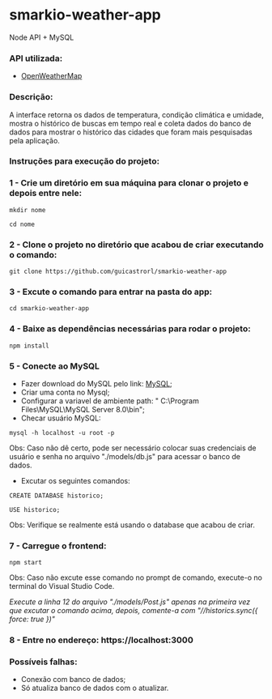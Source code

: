 # smarkio-weather-app

Node API + MySQL

### API utilizada:

- [OpenWeatherMap](https://openweathermap.com)

### Descrição:

A interface retorna os dados de temperatura, condição climática e umidade, mostra o histórico de buscas em tempo real e coleta dados do banco de dados para mostrar o histórico das cidades que foram mais pesquisadas pela aplicação.

### Instruções para execução do projeto:

### 1 - Crie um diretório em sua máquina para clonar o projeto e depois entre nele:
```
mkdir nome
```
```
cd nome
```

### 2 - Clone o projeto no diretório que acabou de criar executando o comando:
```
git clone https://github.com/guicastrorl/smarkio-weather-app
```

### 3 - Excute o comando para entrar na pasta do app:
```
cd smarkio-weather-app
```

### 4 - Baixe as dependências necessárias para rodar o projeto:
```
npm install
```

### 5 - Conecte ao MySQL
- Fazer download do MySQL pelo link: [MySQL](https://www.mysql.com/downloads/);
- Criar uma conta no Mysql;
- Configurar a variavel de ambiente path: " C:\Program Files\MySQL\MySQL Server 8.0\bin";
- Checar usuário MySQL:
```
mysql -h localhost -u root -p
```
Obs: Caso não dê certo, pode ser necessário colocar suas credenciais de usuário e senha no arquivo "./models/db.js" para acessar o banco de dados. 

- Excutar os seguintes comandos:
```
CREATE DATABASE historico;
```
```
USE historico;
```
Obs: Verifique se realmente está usando o database que acabou de criar.

### 7 - Carregue o frontend:
```
npm start
```

Obs: Caso não excute esse comando no prompt de comando, execute-o no terminal do Visual Studio Code.

*Execute a linha 12 do arquivo "./models/Post.js" apenas na primeira vez que excutar o comando acima, depois, comente-a com "//historics.sync({ force: true })"*

### 8 - Entre no endereço: https://localhost:3000

### Possíveis falhas:
- Conexão com banco de dados;
- Só atualiza banco de dados com o atualizar.
